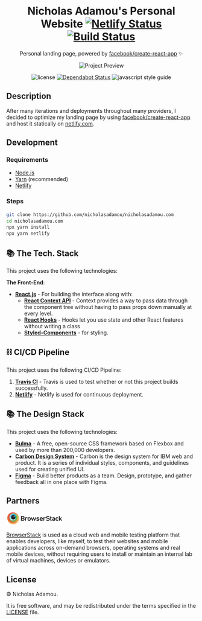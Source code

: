 <div align="center">

# Nicholas Adamou's Personal Website [![Netlify Status](https://api.netlify.com/api/v1/badges/3efa6b22-d87a-43e7-97a0-a5f73f1661c6/deploy-status)](https://app.netlify.com/sites/nicholasadamou/deploys) [![Build Status](https://travis-ci.org/nicholasadamou/nicholasadamou.com.svg?branch=master)](https://travis-ci.org/nicholasadamou/nicholasadamou.com)

Personal landing page, powered by [facebook/create-react-app](https://github.com/facebook/create-react-app) ✨

![Project Preview](https://nicholasadamou.com/.netlify/functions/website?url=nicholasadamou.com&type=desktop)

![license](https://img.shields.io/apm/l/vim-mode.svg)
[![Dependabot Status](https://api.dependabot.com/badges/status?host=github&repo=nicholasadamou/nicholasadamou)](https://dependabot.com)
![javascript style guide](https://img.shields.io/badge/code_style-standard-brightgreen.svg)

</div>

## Description

After many iterations and deployments throughout many providers, I decided to
optimize my landing page by using [facebook/create-react-app](https://github.com/facebook/create-react-app)
and host it statically on [netlify.com](http://netlify.com).

## Development

### Requirements

-   [Node.js](https://nodejs.org/en/)
-   [Yarn](https://yarnpkg.com/en/) (recommended)
-   [Netlify](https://netlify.com)

### Steps

```bash
git clone https://github.com/nicholasadamou/nicholasadamou.com
cd nicholasadamou.com
npx yarn install
npx yarn netlify
```

## 📚 The Tech. Stack

This project uses the following technologies:

**The Front-End**:

- [**React.js**](https://reactjs.org/) - For building the interface along with:
  - [**React Context API**](https://reactjs.org/docs/context.html) - Context provides a way to pass data through the component tree without having to pass props down manually at every level.
  - [**React Hooks**](https://reactjs.org/docs/hooks-intro.html) - Hooks let you use state and other React features without writing a class
  - [**Styled-Components**](https://www.styled-components.com/) - for styling.

## ⛓️ CI/CD Pipeline

This project uses the following CI/CD Pipeline:

1. [**Travis CI**](https://travis-ci.org/nicholasadamou/nicholasadamou.com) - Travis is used to test whether or not this project builds successfully.
2. [**Netlify**](https://netlify.com) - Netlify is used for continuous deployment.

## 📚 The Design Stack

This project uses the following technologies:

- [**Bulma**](https://bulma.io/) - A free, open-source CSS framework based on Flexbox and used by more than 200,000 developers.
- [**Carbon Design System**](https://carbondesignsystem.com) - Carbon is the design system for IBM web and product. It is a series of individual styles, components, and guidelines used for creating unified UI.
- [**Figma**](https://www.figma.com/) - Build better products as a team. Design, prototype, and gather feedback all in one place with Figma.

## Partners

![BrowserStack](browserstack-logo.png)

[BrowserStack](https://www.browserstack.com/) is used as a cloud web and mobile testing platform that enables developers, like myself, to test their websites and mobile applications across on-demand browsers, operating systems and real mobile devices, without requiring users to install or maintain an internal lab of virtual machines, devices or emulators.

## License

© Nicholas Adamou.

It is free software, and may be redistributed under the terms specified in the [LICENSE] file.

[license]: LICENSE
